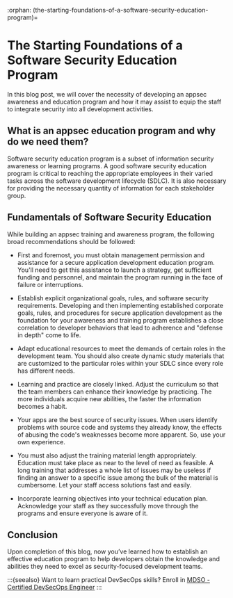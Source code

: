 :orphan:
(the-starting-foundations-of-a-software-security-education-program)=
# The Starting Foundations of a Software Security Education Program
 

In this blog post, we will cover the necessity of developing an appsec awareness and education program and how it may assist to equip the staff to integrate security into all development activities.

## What is an appsec education program and why do we need them?

Software security education program is a subset of information security awareness or learning programs. A good software security education program is critical to reaching the appropriate employees in their varied tasks across the software development lifecycle (SDLC). It is also necessary for providing the necessary quantity of information for each stakeholder group.

## Fundamentals of Software Security Education

While building an appsec training and awareness program, the following broad recommendations should be followed:

- First and foremost, you must obtain management permission and assistance for a secure application development education program. You'll need to get this assistance to launch a strategy, get sufficient funding and personnel, and maintain the program running in the face of failure or interruptions.

- Establish explicit organizational goals, rules, and software security requirements. Developing and then implementing established corporate goals, rules, and procedures for secure application development as the foundation for your awareness and training program establishes a close correlation to developer behaviors that lead to adherence and "defense in depth" come to life.

- Adapt educational resources to meet the demands of certain roles in the development team. You should also create dynamic study materials that are customized to the particular roles within your SDLC since every role has different needs.

- Learning and practice are closely linked. Adjust the curriculum so that the team members can enhance their knowledge by practicing. The more individuals acquire new abilities, the faster the information becomes a habit.

- Your apps are the best source of security issues. When users identify problems with source code and systems they already know, the effects of abusing the code's weaknesses become more apparent. So, use your own experience.

- You must also adjust the training material length appropriately. Education must take place as near to the level of need as feasible. A long training that addresses a whole list of issues may be useless if finding an answer to a specific issue among the bulk of the material is cumbersome. Let your staff access solutions fast and easily.

- Incorporate learning objectives into your technical education plan. Acknowledge your staff as they successfully move through the programs and ensure everyone is aware of it.

## Conclusion

Upon completion of this blog, now you’ve learned how to establish an effective education program to help developers obtain the knowledge and abilities they need to excel as security-focused development teams.

:::{seealso}
Want to learn practical DevSecOps skills? Enroll in [MDSO - Certified DevSecOps Engineer](https://www.mosse-institute.com/certifications/mdso-certified-devsecops-engineer.html)
:::